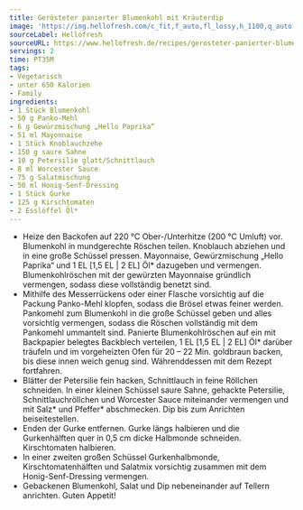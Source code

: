 ```yaml
---
title: Gerösteter panierter Blumenkohl mit Kräuterdip
image: 'https://img.hellofresh.com/c_fit,f_auto,fl_lossy,h_1100,q_auto,w_2600/hellofresh_s3/image/gerosteter-panierter-blumenkohl-mit-krauterdip-c91b0607.jpg'
sourceLabel: Hellofresh
sourceURL: https://www.hellofresh.de/recipes/gerosteter-panierter-blumenkohl-mit-krauterdip-6242da657675fe52b21aab23
servings: 2
time: PT35M
tags:
- Vegetarisch
- unter 650 Kalorien
- Family
ingredients:
- 1 Stück Blumenkohl
- 50 g Panko-Mehl
- 6 g Gewürzmischung „Hello Paprika“
- 51 ml Mayonnaise
- 1 Stück Knoblauchzehe
- 150 g saure Sahne
- 10 g Petersilie glatt/Schnittlauch
- 8 ml Worcester Sauce
- 75 g Salatmischung
- 50 ml Honig-Senf-Dressing
- 1 Stück Gurke
- 125 g Kirschtomaten
- 2 Esslöffel Öl*
---
```


- Heize den Backofen auf 220 °C Ober-/Unterhitze (200 °C Umluft) vor.  Blumenkohl in mundgerechte Röschen teilen.  Knoblauch abziehen und in eine große Schüssel pressen.  Mayonnaise, Gewürzmischung „Hello Paprika“ und 1 EL [1,5 EL | 2 EL] Öl\* dazugeben und vermengen. Blumenkohlröschen mit der gewürzten Mayonnaise gründlich vermengen, sodass diese vollständig benetzt sind.
- Mithilfe des Messerrückens oder einer Flasche vorsichtig auf die Packung Panko-Mehl klopfen, sodass die Brösel etwas feiner werden. Pankomehl zum Blumenkohl in die große Schüssel geben und alles vorsichtig vermengen, sodass die Röschen vollständig mit dem Pankomehl ummantelt sind.  Panierte Blumenkohlröschen auf ein mit Backpapier belegtes Backblech verteilen, 1 EL [1,5 EL | 2 EL] Öl\* darüber träufeln und im vorgeheizten Ofen für 20 – 22 Min. goldbraun backen, bis diese innen weich genug sind. Währenddessen mit dem Rezept fortfahren.
- Blätter der Petersilie fein hacken, Schnittlauch in feine Röllchen schneiden.  In einer kleinen Schüssel saure Sahne, gehackte Petersilie, Schnittlauchröllchen und Worcester Sauce miteinander vermengen und mit Salz\* und Pfeffer\* abschmecken. Dip bis zum Anrichten beiseitestellen.
- Enden der Gurke entfernen. Gurke längs halbieren und die Gurkenhälften quer in 0,5 cm dicke Halbmonde schneiden.  Kirschtomaten halbieren.
- In einer zweiten großen Schüssel Gurkenhalbmonde, Kirschtomatenhälften und Salatmix vorsichtig zusammen mit dem Honig-Senf-Dressing vermengen.
- Gebackenen Blumenkohl, Salat und Dip nebeneinander auf Tellern anrichten.  Guten Appetit!
